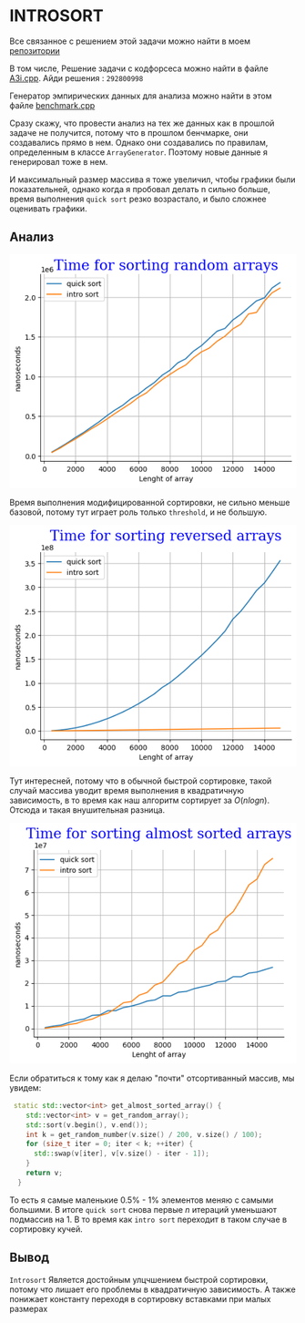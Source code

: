 # INTROSORT

Все связанное с решением этой задачи можно найти в моем [репозитории](https://github.com/Babushkin05/HSE_SE_ALGO/tree/main/BDZ3/A3)

В том числе, Решение задачи с кодфорсеса можно найти в файле [A3i.cpp](https://github.com/Babushkin05/HSE_SE_ALGO/blob/main/BDZ3/A3/A3i.cpp). Айди решения : ```292800998```

Генератор эмпирических данных для анализа можно найти в этом файле [benchmark.cpp](https://github.com/Babushkin05/HSE_SE_ALGO/blob/main/BDZ3/A3/benchmark.cpp)

Сразу скажу, что провести анализ на тех же данных как в прошлой задаче не получится, потому что в прошлом бенчмарке, они создавались прямо в нем. Однако они создавались по правилам, определенным в классе ```ArrayGenerator```. Поэтому новые данные я генерировал тоже в нем.

И максимальный размер массива я тоже увеличил, чтобы графики были показательней, однако когда я пробовал делать n сильно больше, время выполнения ```quick sort``` резко возрастало, и было сложнее оценивать графики.

## Анализ

![alt text](assets/random.png)

Время выполнения модифицированной сортировки, не сильно меньше базовой, потому тут играет роль только ```threshold```, и не большую.

![alt text](assets/reverse.png)

Тут интересней, потому что в обычной быстрой сортировке, такой случай массива уводит время выполнения в квадратичную зависимость, в то время как наш алгоритм сортирует за $O(nlogn)$. Отсюда и такая внушительная разница.

![alt text](assets/almost.png)

Если обратиться к тому как я делаю "почти" отсортиванный массив, мы увидем:

```cpp
 static std::vector<int> get_almost_sorted_array() {
    std::vector<int> v = get_random_array();
    std::sort(v.begin(), v.end());
    int k = get_random_number(v.size() / 200, v.size() / 100);
    for (size_t iter = 0; iter < k; ++iter) {
      std::swap(v[iter], v[v.size() - iter - 1]);
    }
    return v;
  }
```

То есть я самые маленькие $0.5$% - $1$% элементов меняю с самыми большими. В итоге ```quick sort``` снова первые $n$ итераций уменьшают подмассив на 1. В то время как ```intro sort``` переходит в таком случае в сортировку кучей.

## Вывод

```Introsort``` Является достойным улцчшением быстрой сортировки, потому что лишает его проблемы в квадратичную зависимость. А также понижает константу переходя в сортировку вставками при малых размерах